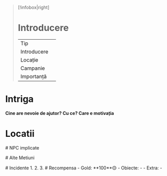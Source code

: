 >[!infobox|right]
> # Introducere 
> | | | 
> |-|-|
> | Tip ||
> | Introducere |  |
> | Locație |  |
> | Campanie | |
> | Importanță |  |
# Intriga 
**Cine are nevoie de ajutor? Cu ce? Care e motivația**
# Locatii
<div><ul class="dataview list-view-ul"></ul></div>
<div><ul class="dataview list-view-ul"></ul></div>
# NPC implicate
<div><ul class="dataview list-view-ul"></ul></div>
<div><ul class="dataview list-view-ul"></ul></div>
# Alte Metiuni
<div><ul class="dataview list-view-ul"></ul></div>
# Incidente
1. 
2. 
3. 
# Recompensa
- Gold:  **100**🟡 
- Obiecte: 
	- 
- Extra:
	- 